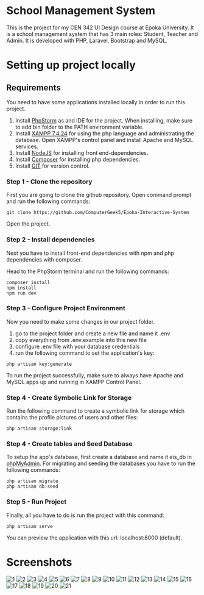# School Management System
This is the project for my CEN 342 UI Design course at Epoka University. It is a school management system that has 3 main roles: Student, Teacher and Admin.
It is developed with PHP, Laravel, Bootstrap and MySQL.

# Setting up project locally

## Requirements

You need to have some applications installed locally in order to run this project.

1. Install  [PhpStorm](https://www.jetbrains.com/phpstorm/download/#section=windows) as and IDE for the project. When installing, make sure to add bin folder to the PATH environment variable.
2. Install  [XAMPP 7.4.24](https://www.apachefriends.org/download.html) for using the php language and administrating the database.  Open XAMPP's control panel and install Apache and MySQL services.
3. Install [NodeJS](https://nodejs.org/en/) for installing front end-dependencies.
4. Install [Composer](https://getcomposer.org/download/) for installing php dependencies.
5. Install [GIT](https://git-scm.com/downloads) for version control.

### Step 1 - Clone the repository

First you are going to clone the github repository. Open command prompt and run the following commands:

```
git clone https://github.com/ComputerGeek5/Epoka-Interactive-System
```

Open the project.

### Step 2 - Install dependencies

Next you have to install front-end dependencies with npm and php dependencies with composer.

Head to the PhpStorm terminal and run the following commands:

```
composer install
npm install
npm run dev
```

### Step 3 - Configure Project Environment

Now you need to make some changes in our project folder.

1. go to the project folder and create a new file and name it .env
2. copy everything from .env.example into this new file
3. configure .env file with your database credentials
4. run the following command to set the application's key:
```
php artisan key:generate
```

To run the project successfully, make sure to always have Apache and MySQL apps up and running in XAMPP Control Panel.

### Step 4 - Create Symbolic Link for Storage

Run the following command to create a symbolic link for storage which contains the profile pictures of users and other files:

```
php artisan storage:link
```

### Step 4 - Create tables and Seed Database

To setup the app's database, first create a database and name it eis_db in [phpMyAdmin](http://localhost/phpmyadmin/index.php).
For migrating and seeding the databases you have to run the following commands:

```
php artisan migrate
php artisan db:seed
```

### Step 5 - Run Project

Finally, all you have to do is run the project with this command:

```
php artisan serve
```

You can preview the application with this url: localhost:8000 (default).

# Screenshots

![1](https://github.com/ComputerGeek5/Epoka-Interactive-System/assets/78569367/a21c7c4f-0990-406c-b137-c1231c9829af)
![2](https://github.com/ComputerGeek5/Epoka-Interactive-System/assets/78569367/32a99ad8-d92e-47fc-82b3-896eb8dfb75e)
![3](https://github.com/ComputerGeek5/Epoka-Interactive-System/assets/78569367/fe1aac0e-a02b-4ffa-a8a0-e408523dd34f)
![4](https://github.com/ComputerGeek5/Epoka-Interactive-System/assets/78569367/d332f9c5-a6f2-492d-9866-0bc53c553f9e)
![5](https://github.com/ComputerGeek5/Epoka-Interactive-System/assets/78569367/b894f041-3413-4dc5-9aa3-5c4df810237d)
![6](https://github.com/ComputerGeek5/Epoka-Interactive-System/assets/78569367/940d9729-eeda-4251-9fa0-02bc0576a57f)
![7](https://github.com/ComputerGeek5/Epoka-Interactive-System/assets/78569367/842253b8-1628-4783-a9f2-396ebdc96561)
![8](https://github.com/ComputerGeek5/Epoka-Interactive-System/assets/78569367/87a8f5dd-0f30-4251-8403-f41c4a4bd782)
![9](https://github.com/ComputerGeek5/Epoka-Interactive-System/assets/78569367/3cc44d81-633d-464d-ab57-3f525e068508)
![10](https://github.com/ComputerGeek5/Epoka-Interactive-System/assets/78569367/e498c53c-0c14-4128-b910-016392a8535b)
![11](https://github.com/ComputerGeek5/Epoka-Interactive-System/assets/78569367/727aa76e-e882-41a8-a600-9f557d7f9112)
![12](https://github.com/ComputerGeek5/Epoka-Interactive-System/assets/78569367/18acda5f-1239-4114-a8ce-46070667870c)
![13](https://github.com/ComputerGeek5/Epoka-Interactive-System/assets/78569367/7b278ee9-f1c8-41dc-aad9-621d3ce232da)
![14](https://github.com/ComputerGeek5/Epoka-Interactive-System/assets/78569367/99b2514f-abe5-4795-8a33-e7e767ca27b2)
![15](https://github.com/ComputerGeek5/Epoka-Interactive-System/assets/78569367/1cff21c7-3e83-464f-b961-ec35a101228a)
![16](https://github.com/ComputerGeek5/Epoka-Interactive-System/assets/78569367/da749cd1-6cb3-41bf-96d4-a4b68ab0e952)
![17](https://github.com/ComputerGeek5/Epoka-Interactive-System/assets/78569367/14791bc7-5e1a-43db-bb3e-b61b14317a9e)
![18](https://github.com/ComputerGeek5/Epoka-Interactive-System/assets/78569367/e19d7d3b-d488-4da2-8434-2ad6400f93b0)
![19](https://github.com/ComputerGeek5/Epoka-Interactive-System/assets/78569367/bd0eae75-b020-4b86-8f8f-dcce2ec5cdb7)
![20](https://github.com/ComputerGeek5/Epoka-Interactive-System/assets/78569367/4d7d4238-cd65-4e70-ba19-9bab07394cae)
![21](https://github.com/ComputerGeek5/Epoka-Interactive-System/assets/78569367/614948e9-aa6d-4282-9887-3a738050db09)
